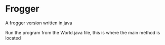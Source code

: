 # Frogger
A frogger version written in java


Run the program from the World.java file, this is where the main method is located
